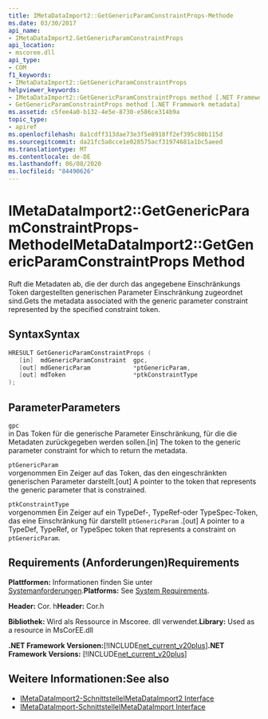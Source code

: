 ```yaml
---
title: IMetaDataImport2::GetGenericParamConstraintProps-Methode
ms.date: 03/30/2017
api_name:
- IMetaDataImport2.GetGenericParamConstraintProps
api_location:
- mscoree.dll
api_type:
- COM
f1_keywords:
- IMetaDataImport2::GetGenericParamConstraintProps
helpviewer_keywords:
- IMetaDataImport2::GetGenericParamConstraintProps method [.NET Framework metadata]
- GetGenericParamConstraintProps method [.NET Framework metadata]
ms.assetid: c5fee4a0-b132-4e5e-8730-e586ce314b9a
topic_type:
- apiref
ms.openlocfilehash: 8a1cdff313dae73e3f5e8918ff2ef395c80b115d
ms.sourcegitcommit: da21fc5a8cce1e028575acf31974681a1bc5aeed
ms.translationtype: MT
ms.contentlocale: de-DE
ms.lasthandoff: 06/08/2020
ms.locfileid: "84490626"
---
```

# <a name="imetadataimport2getgenericparamconstraintprops-method"></a><span data-ttu-id="bb61d-102">IMetaDataImport2::GetGenericParamConstraintProps-Methode</span><span class="sxs-lookup"><span data-stu-id="bb61d-102">IMetaDataImport2::GetGenericParamConstraintProps Method</span></span>
<span data-ttu-id="bb61d-103">Ruft die Metadaten ab, die der durch das angegebene Einschränkungs Token dargestellten generischen Parameter Einschränkung zugeordnet sind.</span><span class="sxs-lookup"><span data-stu-id="bb61d-103">Gets the metadata associated with the generic parameter constraint represented by the specified constraint token.</span></span>  
  
## <a name="syntax"></a><span data-ttu-id="bb61d-104">Syntax</span><span class="sxs-lookup"><span data-stu-id="bb61d-104">Syntax</span></span>  
  
```cpp  
HRESULT GetGenericParamConstraintProps (  
   [in]  mdGenericParamConstraint  gpc,  
   [out] mdGenericParam            *ptGenericParam,  
   [out] mdToken                   *ptkConstraintType  
);  
```  
  
## <a name="parameters"></a><span data-ttu-id="bb61d-105">Parameter</span><span class="sxs-lookup"><span data-stu-id="bb61d-105">Parameters</span></span>  
 `gpc`  
 <span data-ttu-id="bb61d-106">in Das Token für die generische Parameter Einschränkung, für die die Metadaten zurückgegeben werden sollen.</span><span class="sxs-lookup"><span data-stu-id="bb61d-106">[in] The token to the generic parameter constraint for which to return the metadata.</span></span>  
  
 `ptGenericParam`  
 <span data-ttu-id="bb61d-107">vorgenommen Ein Zeiger auf das Token, das den eingeschränkten generischen Parameter darstellt.</span><span class="sxs-lookup"><span data-stu-id="bb61d-107">[out] A pointer to the token that represents the generic parameter that is constrained.</span></span>  
  
 `ptkConstraintType`  
 <span data-ttu-id="bb61d-108">vorgenommen Ein Zeiger auf ein TypeDef-, TypeRef-oder TypeSpec-Token, das eine Einschränkung für darstellt `ptGenericParam` .</span><span class="sxs-lookup"><span data-stu-id="bb61d-108">[out] A pointer to a TypeDef, TypeRef, or TypeSpec token that represents a constraint on `ptGenericParam`.</span></span>  
  
## <a name="requirements"></a><span data-ttu-id="bb61d-109">Requirements (Anforderungen)</span><span class="sxs-lookup"><span data-stu-id="bb61d-109">Requirements</span></span>  
 <span data-ttu-id="bb61d-110">**Plattformen:** Informationen finden Sie unter [Systemanforderungen](../../get-started/system-requirements.md).</span><span class="sxs-lookup"><span data-stu-id="bb61d-110">**Platforms:** See [System Requirements](../../get-started/system-requirements.md).</span></span>  
  
 <span data-ttu-id="bb61d-111">**Header:** Cor. h</span><span class="sxs-lookup"><span data-stu-id="bb61d-111">**Header:** Cor.h</span></span>  
  
 <span data-ttu-id="bb61d-112">**Bibliothek:** Wird als Ressource in Mscoree. dll verwendet.</span><span class="sxs-lookup"><span data-stu-id="bb61d-112">**Library:** Used as a resource in MsCorEE.dll</span></span>  
  
 <span data-ttu-id="bb61d-113">**.NET Framework Versionen:**[!INCLUDE[net_current_v20plus](../../../../includes/net-current-v20plus-md.md)]</span><span class="sxs-lookup"><span data-stu-id="bb61d-113">**.NET Framework Versions:** [!INCLUDE[net_current_v20plus](../../../../includes/net-current-v20plus-md.md)]</span></span>  
  
## <a name="see-also"></a><span data-ttu-id="bb61d-114">Weitere Informationen:</span><span class="sxs-lookup"><span data-stu-id="bb61d-114">See also</span></span>

- [<span data-ttu-id="bb61d-115">IMetaDataImport2-Schnittstelle</span><span class="sxs-lookup"><span data-stu-id="bb61d-115">IMetaDataImport2 Interface</span></span>](imetadataimport2-interface.md)
- [<span data-ttu-id="bb61d-116">IMetaDataImport-Schnittstelle</span><span class="sxs-lookup"><span data-stu-id="bb61d-116">IMetaDataImport Interface</span></span>](imetadataimport-interface.md)

